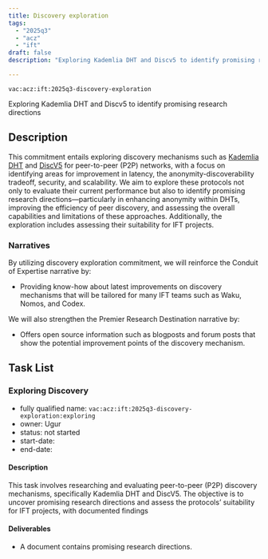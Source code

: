 ```yaml
---
title: Discovery exploration
tags:
  - "2025q3"
  - "acz"
  - "ift"
draft: false
description: "Exploring Kademlia DHT and Discv5 to identify promising research directions"

---
```

 
`vac:acz:ift:2025q3-discovery-exploration`

Exploring Kademlia DHT and Discv5 to identify promising research directions
## Description
This commitment entails exploring discovery mechanisms such as 
[Kademlia DHT](https://en.wikipedia.org/wiki/Kademlia) and [DiscV5](https://github.com/ethereum/devp2p/blob/master/discv5/discv5.md) 
for peer-to-peer (P2P) networks, with a focus on identifying areas for improvement in latency, 
the anonymity-discoverability tradeoff, security, and scalability. 
We aim to explore these protocols not only to evaluate their current performance 
but also to identify promising research directions—particularly in enhancing anonymity within DHTs, 
improving the efficiency of peer discovery, and assessing the overall capabilities and limitations of these approaches. 
Additionally, the exploration includes assessing their suitability for IFT projects. 

### Narratives

By utilizing discovery exploration commitment, 
we will reinforce the Conduit of Expertise narrative by:
* Providing know-how about latest improvements on discovery mechanisms 
that will be tailored for many IFT teams such as Waku, Nomos, and Codex. 

We will also strengthen the Premier Research Destination narrative by:
* Offers open source information such as blogposts and forum posts 
that show the potential improvement points of the discovery mechanism.

## Task List

### Exploring Discovery

* fully qualified name: `vac:acz:ift:2025q3-discovery-exploration:exploring`
* owner: Ugur
* status: not started
* start-date: 
* end-date: 

#### Description

This task involves researching and evaluating peer-to-peer (P2P) discovery mechanisms, 
specifically Kademlia DHT and DiscV5. 
The objective is to uncover promising research directions and assess the protocols’ 
suitability for IFT projects, with documented findings

#### Deliverables

* A document contains promising research directions.
